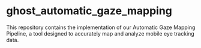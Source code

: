 # ghost_automatic_gaze_mapping
This repository contains the implementation of our Automatic Gaze Mapping Pipeline, a tool designed to accurately map and analyze mobile eye tracking data.
